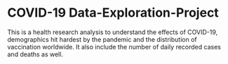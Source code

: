# COVID-19 Data-Exploration-Project
This is a health research analysis to understand the effects of COVID-19, demographics hit hardest by the pandemic and the distribution of vaccination worldwide. It also include the number of daily recorded cases and deaths as well.
